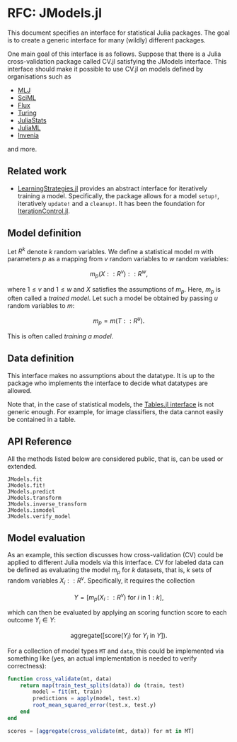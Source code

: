 # RFC: JModels.jl

This document specifies an interface for statistical Julia packages.
The goal is to create a generic interface for many (wildly) different packages.

One main goal of this interface is as follows.
Suppose that there is a Julia cross-validation package called CV.jl satisfying the JModels interface.
This interface should make it possible to use CV.jl on models defined by organisations such as

- [MLJ](https://alan-turing-institute.github.io/MLJ.jl/dev/)
- [SciML](https://sciml.ai/)
- [Flux](https://fluxml.ai/)
- [Turing](https://turing.ml/)
- [JuliaStats](https://juliastats.org/)
- [JuliaML](https://juliaml.github.io/)
- [Invenia](https://github.com/invenia/)

and more.

## Related work

- [LearningStrategies.jl](https://github.com/JuliaML/LearningStrategies.jl) provides an abstract interface for iteratively training a model.
    Specifically, the package allows for a model `setup!`, iteratively `update!` and a `cleanup!`.
    It has been the foundation for [IterationControl.jl](https://github.com/JuliaAI/IterationControl.jl).

## Model definition

Let $R^k$ denote $k$ random variables.
We define a statistical model $m$ with parameters $p$ as a mapping from $v$ random variables to $w$ random variables:

$$m_p(X :: R^v) :: R^w,$$

where $1 \leq v$ and $1 \leq w$ and $X$ satisfies the assumptions of $m_p$.
Here, $m_p$ is often called a _trained model_.
Let such a model be obtained by passing $u$ random variables to $m$:

$$m_p = m(T :: R^u).$$

This is often called _training a model_.

## Data definition

This interface makes no assumptions about the datatype.
It is up to the package who implements the interface to decide what datatypes are allowed.

Note that, in the case of statistical models, the [Tables.jl interface](https://juliadata.github.io/Tables.jl/stable/) is not generic enough.
For example, for image classifiers, the data cannot easily be contained in a table.

## API Reference

All the methods listed below are considered public, that is, can be used or extended.

```@docs
JModels.fit
JModels.fit!
JModels.predict
JModels.transform
JModels.inverse_transform
JModels.ismodel
JModels.verify_model
```

## Model evaluation

As an example, this section discusses how cross-validation (CV) could be applied to different Julia models via this interface.
CV for labeled data can be defined as evaluating the model $m_p$ for $k$ datasets, that is, $k$ sets of random variables $X_i :: R^v$.
Specifically, it requires the collection

$$Y = [ m_p(X_i :: R^v) \text{ for } i \text{ in } 1:k ],$$

which can then be evaluated by applying an scoring function $\text{score}$ to each outcome $Y_i \in Y$:

$$\text{aggregate}([ \text{score}(Y_i) \text{ for } Y_i \text{ in } Y ]).$$

For a collection of model types `MT` and `data`, this could be implemented via something
like (yes, an actual implementation is needed to verify correctness):

```julia
function cross_validate(mt, data)
    return map(train_test_splits(data)) do (train, test)
        model = fit(mt, train)
        predictions = apply(model, test.x)
        root_mean_squared_error(test.x, test.y)
    end
end

scores = [aggregate(cross_validate(mt, data)) for mt in MT]
```

